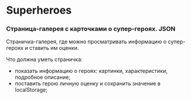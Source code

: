 # Superheroes
### Страница-галерея с карточками о супер-героях. JSON
Страничка-галерея, где можно просматривать информацию о супер-героях и ставить им оценки.

Что должна уметь страничка: 
- показать информацию о героях: картинки, характеристики, подробное описание;
- поставить герою личную оценку и сохранить значение в localStorage;
